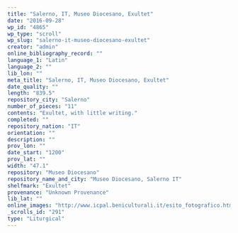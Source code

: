 ```yaml
---
title: "Salerno, IT, Museo Diocesano, Exultet"
date: "2016-09-28"
wp_id: "4865"
wp_type: "scroll"
wp_slug: "salerno-it-museo-diocesano-exultet"
creator: "admin"
online_bibliography_record: ""
language_1: "Latin"
language_2: ""
lib_lon: ""
meta_title: "Salerno, IT, Museo Diocesano, Exultet"
date_quality: ""
length: "839.5"
repository_city: "Salerno"
number_of_pieces: "11"
contents: "Exultet, with little writing."
completed: ""
repository_nation: "IT"
orientation: ""
description: ""
prov_lon: ""
date_start: "1200"
prov_lat: ""
width: "47.1"
repository: "Museo Diocesano"
repository_name_and_city: "Museo Diocesano, Salerno IT"
shelfmark: "Exultet"
provenance: "Unknown Provenance"
lib_lat: ""
online_images: "http://www.icpal.beniculturali.it/esito_fotografico.html?subject=1.%20Exultet%20&ids_foto=A4DEE7D7-36B6-44E3-8D63-7DB4A20C12CB&go=scheda_fotografico.html"
_scrolls_id: "291"
type: "Liturgical"
---
```



